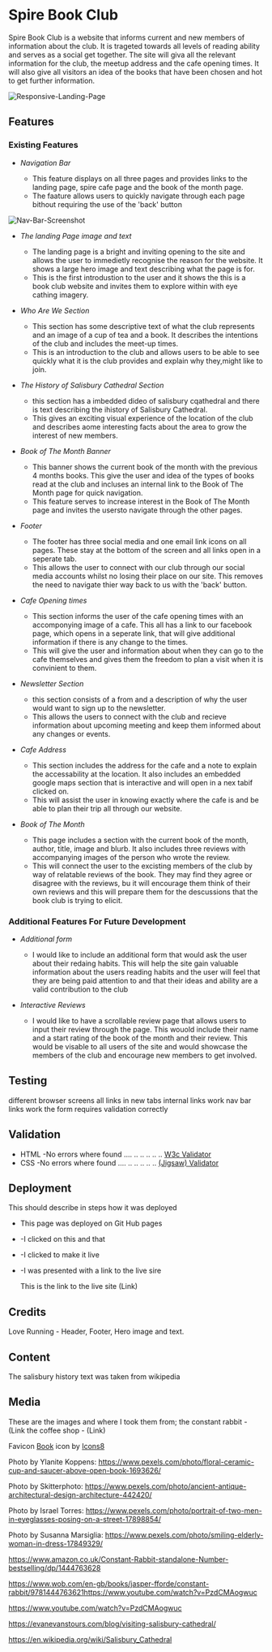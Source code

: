 # Spire Book Club

Spire Book Club is a website that informs current and new members of information about the club. It is trageted towards all levels of reading ability and serves as a social get together. The site will giva all the relevant information for the club, the meetup address and the cafe opening times. It will also give all visitors an idea of the books that have been chosen and hot to get further information.

![Responsive-Landing-Page](https://github.com/JBRobinson93/Salisbury_Spire_Book_Club/assets/138578310/c4e0b7bf-0809-4e49-881c-ef5097885fb9)

## Features

### Existing Features

- _Navigation Bar_

  - This feature displays on all three pages and provides links to the landing page, spire cafe page and the book of the month page.
  - The faature allows users to quickly navigate through each page bithout requiring the use of the 'back' button

![Nav-Bar-Screenshot](https://github.com/JBRobinson93/Salisbury_Spire_Book_Club/assets/138578310/060a61c3-4b83-4627-bcd0-3ee84423a2d4)


- _The landing Page image and text_

  - The landing page is a bright and inviting opening to the site and allows the user to immedietly recognise the reason for the website. It shows a large hero image and text describing what the page is for.
  - This is the first introdustion to the user and it shows the this is a book club website and invites them to explore within with eye cathing imagery.

- _Who Are We Section_

  - This section has some descriptive text of what the club represents and an image of a cup of tea and a book. It describes the intentions of the club and includes the meet-up times.
  - This is an introduction to the club and allows users to be able to see quickly what it is the club provides and explain why they,might like to join.

- _The History of Salisbury Cathedral Section_

  - this section has a imbedded dideo of salisbury cqathedral and there is text describing the ihistory of Salisbury Cathedral.
  - This gives an exciting visual experience of the location of the club and describes aome interesting facts about the area to grow the interest of new members.

- _Book of The Month Banner_

  - This banner shows the current book of the month with the previous 4 months books. This give the user and idea of the types of books read at the club and incluses an internal link to the Book of The Month page for quick navigation.
  - This feature serves to increase interest in the Book of The Month page and invites the usersto navigate through the other pages.

- _Footer_

  - The footer has three social media and one email link icons on all pages. These stay at the bottom of the screen and all links open in a seperate tab.
  - This allows the user to connect with our club through our social media accounts whilst no losing their place on our site. This removes the need to navigate thier way back to us with the 'back' button.

- _Cafe Opening times_

  - This section informs the user of the cafe opening times with an accomponying image of a cafe. This all has a link to our facebook page, which opens in a seperate link, that will give additional information if there is any change to the times.
  - This will give the user and information about when they can go to the cafe themselves and gives them the freedom to plan a visit when it is convinient to them.
 
- _Newsletter Section_

  - this section consists of a from and a description of why the user would want to sign up to the newsletter.
  - This allows the users to connect with the club and recieve information about upcoming meeting and keep them informed about any changes or events.
 
- _Cafe Address_

  - This section includes the address for the cafe and a note to explain the accessability at the location. It also includes an embedded google maps section that is interactive and will open in a nex tabif clicked on.
  - This will assist the user in knowing exactly where the cafe is and be able to plan their trip all through our website.
 
- _Book of The Month_

  - This page includes a section with the current book of the month, author, title, image and blurb. It also includes three reviews with accompanying images of the person who wrote the review.
  - This will connect the user to the excisting members of the club by way of relatable reviews of the book. They may find they agree or disagree with the reviews, bu it will encourage them think of their own reviews and this will prepare them for the descussions that the book club is trying to elicit.
 
### Additional Features For Future Development

- _Additional form_

  - I would like to include an additional form that would ask the user about their redaing habits. This will help the site gain valuable information about the users reading habits and the user will feel that they are being paid attention to and that their ideas and ability are a valid contribution to the club

- _Interactive Reviews_

  - I would like to have a scrollable review page that allows users to input their review through the page. This wouold include their name and a start rating of the book of the month and their review. This would be visable to all users of the site and would showcase the members of the club and encourage new members to get involved.

## Testing


different browser screens
all links in new tabs
internal links work
nav bar links work
the form requires validation correctly


## Validation

- HTML
  -No errors where found .... .. .. .. .. .. [W3c Validator](link)
- CSS
  -No errors where found .... .. .. .. .. .. [(Jigsaw) Validator](link)

## Deployment

This should describe in steps how it was deployed

- This page was deployed on Git Hub pages
- -I clicked on this and that
- -I clicked to make it live
- -I was presented with a link to the live sire

  This is the link to the live site (Link)

## Credits

Love Running - Header, Footer, Hero image and text.

## Content

The salisbury history text was taken from wikipedia

## Media

These are the images and where I took them from;
the constant rabbit - (Link
the coffee shop - (Link)























Favicon
<a target="_blank" href="https://icons8.com/icon/42763/book">Book</a> icon by <a target="_blank" href="https://icons8.com">Icons8</a>


Photo by Ylanite Koppens: <https://www.pexels.com/photo/floral-ceramic-cup-and-saucer-above-open-book-1693626/>

Photo by Skitterphoto: <https://www.pexels.com/photo/ancient-antique-architectural-design-architecture-442420/>



Photo by Israel Torres: <https://www.pexels.com/photo/portrait-of-two-men-in-eyeglasses-posing-on-a-street-17898854/>

Photo by Susanna Marsiglia: <https://www.pexels.com/photo/smiling-elderly-woman-in-dress-17849329/>


<https://www.amazon.co.uk/Constant-Rabbit-standalone-Number-bestselling/dp/1444763628>



<https://www.wob.com/en-gb/books/jasper-fforde/constant-rabbit/9781444763621>https://www.youtube.com/watch?v=PzdCMAogwuc

<https://www.youtube.com/watch?v=PzdCMAogwuc>


<https://evanevanstours.com/blog/visiting-salisbury-cathedral/>

<https://en.wikipedia.org/wiki/Salisbury_Cathedral>
